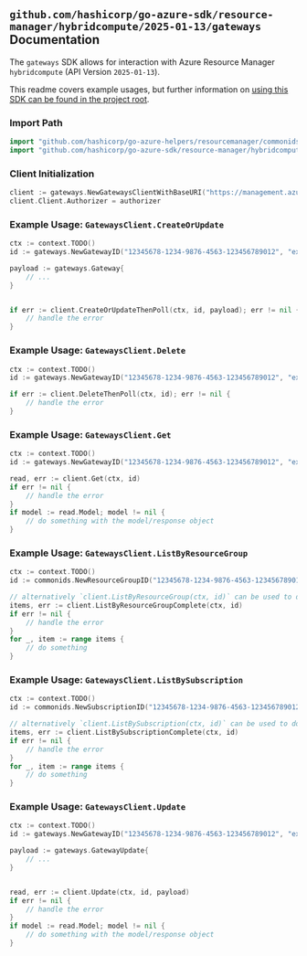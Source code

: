 
## `github.com/hashicorp/go-azure-sdk/resource-manager/hybridcompute/2025-01-13/gateways` Documentation

The `gateways` SDK allows for interaction with Azure Resource Manager `hybridcompute` (API Version `2025-01-13`).

This readme covers example usages, but further information on [using this SDK can be found in the project root](https://github.com/hashicorp/go-azure-sdk/tree/main/docs).

### Import Path

```go
import "github.com/hashicorp/go-azure-helpers/resourcemanager/commonids"
import "github.com/hashicorp/go-azure-sdk/resource-manager/hybridcompute/2025-01-13/gateways"
```


### Client Initialization

```go
client := gateways.NewGatewaysClientWithBaseURI("https://management.azure.com")
client.Client.Authorizer = authorizer
```


### Example Usage: `GatewaysClient.CreateOrUpdate`

```go
ctx := context.TODO()
id := gateways.NewGatewayID("12345678-1234-9876-4563-123456789012", "example-resource-group", "gatewayName")

payload := gateways.Gateway{
	// ...
}


if err := client.CreateOrUpdateThenPoll(ctx, id, payload); err != nil {
	// handle the error
}
```


### Example Usage: `GatewaysClient.Delete`

```go
ctx := context.TODO()
id := gateways.NewGatewayID("12345678-1234-9876-4563-123456789012", "example-resource-group", "gatewayName")

if err := client.DeleteThenPoll(ctx, id); err != nil {
	// handle the error
}
```


### Example Usage: `GatewaysClient.Get`

```go
ctx := context.TODO()
id := gateways.NewGatewayID("12345678-1234-9876-4563-123456789012", "example-resource-group", "gatewayName")

read, err := client.Get(ctx, id)
if err != nil {
	// handle the error
}
if model := read.Model; model != nil {
	// do something with the model/response object
}
```


### Example Usage: `GatewaysClient.ListByResourceGroup`

```go
ctx := context.TODO()
id := commonids.NewResourceGroupID("12345678-1234-9876-4563-123456789012", "example-resource-group")

// alternatively `client.ListByResourceGroup(ctx, id)` can be used to do batched pagination
items, err := client.ListByResourceGroupComplete(ctx, id)
if err != nil {
	// handle the error
}
for _, item := range items {
	// do something
}
```


### Example Usage: `GatewaysClient.ListBySubscription`

```go
ctx := context.TODO()
id := commonids.NewSubscriptionID("12345678-1234-9876-4563-123456789012")

// alternatively `client.ListBySubscription(ctx, id)` can be used to do batched pagination
items, err := client.ListBySubscriptionComplete(ctx, id)
if err != nil {
	// handle the error
}
for _, item := range items {
	// do something
}
```


### Example Usage: `GatewaysClient.Update`

```go
ctx := context.TODO()
id := gateways.NewGatewayID("12345678-1234-9876-4563-123456789012", "example-resource-group", "gatewayName")

payload := gateways.GatewayUpdate{
	// ...
}


read, err := client.Update(ctx, id, payload)
if err != nil {
	// handle the error
}
if model := read.Model; model != nil {
	// do something with the model/response object
}
```
